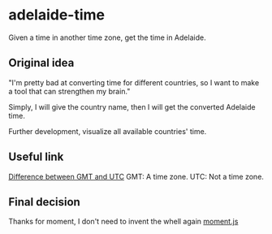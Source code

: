 # adelaide-time

Given a time in another time zone, get the time in Adelaide.

## Original idea

"I'm pretty bad at converting time for different countries, so I want to make a tool that can strengthen my brain."

Simply, I will give the country name, then I will get the converted Adelaide time.

Further development, visualize all available countries' time.

## Useful link

[Difference between GMT and UTC](https://stackoverflow.com/questions/48942916/what-is-the-difference-between-utc-and-gmt#:~:text=There%20is%20no%20time%20difference%20between%20Coordinated%20Universal%20Time%20and%20Greenwich%20Mean%20Time.)
GMT: A time zone.
UTC: Not a time zone.

## Final decision
Thanks for moment, I don't need to invent the whell again
[moment.js](https://momentjs.com/timezone/)